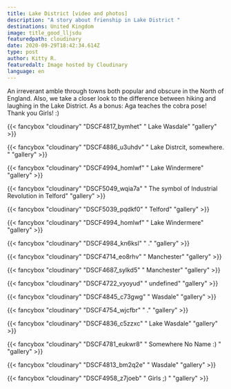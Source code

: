 ```yaml
---
title: Lake District [video and photos]
description: "A story about frienship in Lake District "
destinations: United Kingdom
image: title_good_lljsdu
featuredpath: cloudinary
date: 2020-09-29T18:42:34.614Z
type: post
author: Kitty R.
featuredalt: Image hosted by Cloudinary
language: en
---
```

An irreverant amble through towns both popular and obscure in the North of England. Also, we take a closer look to the difference between hiking and laughing in the Lake District. 
As a bonus: Aga teaches the cobra pose! 
Thank you Girls! :)



{{< fancybox "cloudinary" "DSCF4817_bymhet" " Lake Wasdale" "gallery" >}}

{{< fancybox "cloudinary" "DSCF4886_u3uhdv" " Lake Distrcit, somewhere. " "gallery" >}}

{{< fancybox "cloudinary" "DSCF4994_homlwf" " Lake Windermere" "gallery" >}}

{{< fancybox "cloudinary" "DSCF5049_wqia7a" " The symbol of Industrial Revolution in Telford" "gallery" >}}



{{< fancybox "cloudinary" "DSCF5039_pqdkf0" " Telford" "gallery" >}}

{{< fancybox "cloudinary" "DSCF4994_homlwf" " Lake Windermere" "gallery" >}}

{{< fancybox "cloudinary" "DSCF4984_kn6ksl" " ." "gallery" >}}

{{< fancybox "cloudinary" "DSCF4714_eo8rhv" " Manchester" "gallery" >}}

{{< fancybox "cloudinary" "DSCF4687_sylkd5" " Manchester" "gallery" >}}

{{< fancybox "cloudinary" "DSCF4722_vyoyud" " undefined" "gallery" >}}

{{< fancybox "cloudinary" "DSCF4845_c73gwg" " Wasdale" "gallery" >}}

{{< fancybox "cloudinary" "DSCF4754_wjcfbr" " ." "gallery" >}}

{{< fancybox "cloudinary" "DSCF4836_c5zzxc" " Lake Wasdale" "gallery" >}}

{{< fancybox "cloudinary" "DSCF4781_eukwr8" " Somewhere No Name :) " "gallery" >}}

{{< fancybox "cloudinary" "DSCF4813_bm2q2e" " Wasdale" "gallery" >}}

{{< fancybox "cloudinary" "DSCF4958_z7joeb" " Girls ;) " "gallery" >}}